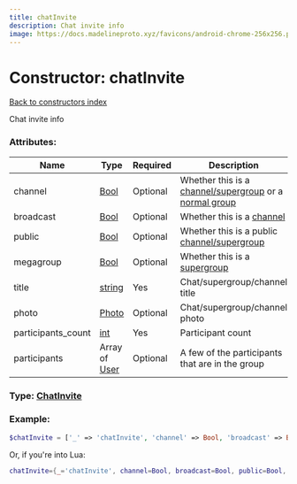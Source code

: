 ```yaml
---
title: chatInvite
description: Chat invite info
image: https://docs.madelineproto.xyz/favicons/android-chrome-256x256.png
---
```

# Constructor: chatInvite  
[Back to constructors index](index.md)



Chat invite info

### Attributes:

| Name     |    Type       | Required | Description |
|----------|---------------|----------|-------------|
|channel|[Bool](../types/Bool.md) | Optional|Whether this is a [channel/supergroup](https://core.telegram.org/api/channel) or a [normal group](https://core.telegram.org/api/channel)|
|broadcast|[Bool](../types/Bool.md) | Optional|Whether this is a [channel](https://core.telegram.org/api/channel)|
|public|[Bool](../types/Bool.md) | Optional|Whether this is a public [channel/supergroup](https://core.telegram.org/api/channel)|
|megagroup|[Bool](../types/Bool.md) | Optional|Whether this is a [supergroup](https://core.telegram.org/api/channel)|
|title|[string](../types/string.md) | Yes|Chat/supergroup/channel title|
|photo|[Photo](../types/Photo.md) | Optional|Chat/supergroup/channel photo|
|participants\_count|[int](../types/int.md) | Yes|Participant count|
|participants|Array of [User](../types/User.md) | Optional|A few of the participants that are in the group|



### Type: [ChatInvite](../types/ChatInvite.md)


### Example:

```php
$chatInvite = ['_' => 'chatInvite', 'channel' => Bool, 'broadcast' => Bool, 'public' => Bool, 'megagroup' => Bool, 'title' => 'string', 'photo' => Photo, 'participants_count' => int, 'participants' => [User, User]];
```  


Or, if you're into Lua:

```lua
chatInvite={_='chatInvite', channel=Bool, broadcast=Bool, public=Bool, megagroup=Bool, title='string', photo=Photo, participants_count=int, participants={User}}

```


